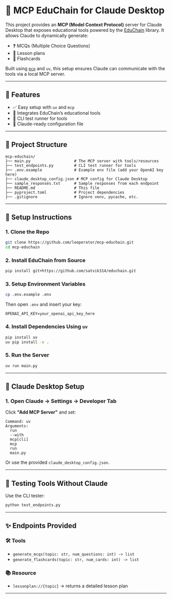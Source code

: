 # 🧠 MCP EduChain for Claude Desktop

This project provides an **MCP (Model Context Protocol)** server for Claude Desktop that exposes educational tools powered by the [EduChain](https://github.com/satvik314/educhain) library. It allows Claude to dynamically generate:

- ❓ MCQs (Multiple Choice Questions)
- 📘 Lesson plans
- 🧠 Flashcards

Built using [`mcp`](https://pypi.org/project/mcp/) and `uv`, this setup ensures Claude can communicate with the tools via a local MCP server.

---

## 🔧 Features

- ✅ Easy setup with `uv` and `mcp`
- 🧠 Integrates EduChain’s educational tools
- 🧪 CLI test runner for tools
- 🧾 Claude-ready configuration file

---

## 📁 Project Structure

```
mcp-educhain/
├── main.py                   # The MCP server with tools/resources
├── test_endpoints.py         # CLI test runner for tools
├── .env.example              # Example env file (add your OpenAI key here)
├── claude_desktop_config.json # MCP config for Claude Desktop
├── sample_responses.txt      # Sample responses from each endpoint
├── README.md                 # This file
├── pyproject.toml            # Project dependencies
├── .gitignore                # Ignore venv, pycache, etc.
```

---

## 🚀 Setup Instructions

### 1. Clone the Repo

```bash
git clone https://github.com/leoperator/mcp-educhain.git
cd mcp-educhain
```

### 2. Install EduChain from Source

```bash
pip install git+https://github.com/satvik314/educhain.git
```

### 3. Setup Environment Variables

```bash
cp .env.example .env
```

Then open `.env` and insert your key:

```
OPENAI_API_KEY=your_openai_api_key_here
```

### 4. Install Dependencies Using `uv`

```bash
pip install uv
uv pip install -e .
```

### 5. Run the Server

```bash
uv run main.py
```

---

## 🧠 Claude Desktop Setup

### 1. Open Claude → Settings → Developer Tab

Click **"Add MCP Server"** and set:

```
Command: uv
Arguments:
  run
  --with
  mcp[cli]
  mcp
  run
  main.py
```

Or use the provided `claude_desktop_config.json`.

---

## 🧪 Testing Tools Without Claude

Use the CLI tester:

```bash
python test_endpoints.py
```

---

## ✨ Endpoints Provided

### 🛠️ Tools

- `generate_mcqs(topic: str, num_questions: int) -> list`
- `generate_flashcards(topic: str, num_cards: int) -> list`

### 📚 Resource

- `lessonplan://{topic}` → returns a detailed lesson plan

---
